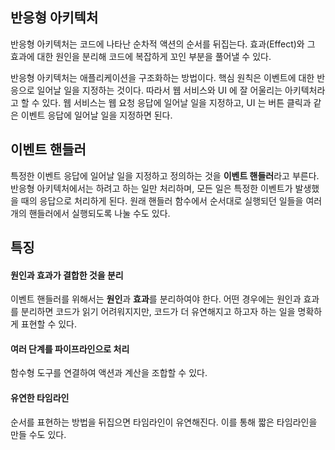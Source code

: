 ## 반응형 아키텍처

반응형 아키텍처는 코드에 나타난 순차적 액션의 순서를 뒤집는다.
효과(Effect)와 그 효과에 대한 원인을 분리해 코드에 복잡하게 꼬인 부분을 풀어낼 수 있다.

반응형 아키텍처는 애플리케이션을 구조화하는 방법이다.
핵심 원칙은 이벤트에 대한 반응으로 일어날 일을 지정하는 것이다.
따라서 웹 서비스와 UI 에 잘 어울리는 아키텍처라고 할 수 있다.
웹 서비스는 웹 요청 응답에 일어날 일을 지정하고, UI 는 버튼 클릭과 같은 이벤트 응답에 일어날 일을 지정하면 된다.

## 이벤트 핸들러

특정한 이벤트 응답에 일어날 일을 지정하고 정의하는 것을 **이벤트 핸들러**라고 부른다.
반응형 아키텍처에서는 하려고 하는 일만 처리하며, 모든 일은 특정한 이벤트가 발생했을 때의 응답으로 처리하게 된다.
원래 핸들러 함수에서 순서대로 실행되던 일들을 여러 개의 핸들러에서 실행되도록 나눌 수도 있다.

## 특징

#### 원인과 효과가 결합한 것을 분리

이벤트 핸들러를 위해서는 **원인**과 **효과**를 분리하여야 한다.
어떤 경우에는 원인과 효과를 분리하면 코드가 읽기 어려워지지만, 코드가 더 유연해지고 하고자 하는 일을 명확하게 표현할 수 있다.

#### 여러 단계를 파이프라인으로 처리

함수형 도구를 연결하여 액션과 계산을 조합할 수 있다.

#### 유연한 타임라인

순서를 표현하는 방법을 뒤집으면 타임라인이 유연해진다.
이를 통해 짧은 타임라인을 만들 수도 있다.